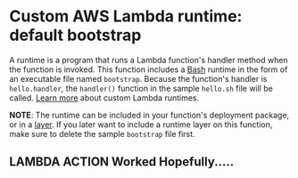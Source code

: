# Custom AWS Lambda runtime: default bootstrap

A runtime is a program that runs a Lambda function's handler method when the function is invoked. This function includes a [Bash](https://www.gnu.org/software/bash/) runtime in the form of an executable file named `bootstrap`. Because the function's handler is `hello.handler`, the `handler()` function in the sample `hello.sh` file will be called. [Learn more](https://docs.aws.amazon.com/lambda/latest/dg/runtimes-custom.html) about custom Lambda runtimes.

**NOTE**: The runtime can be included in your function's deployment package, or in a [layer](https://docs.aws.amazon.com/lambda/latest/dg/configuration-layers.html). If you later want to include a runtime layer on this function, make sure to delete the sample `bootstrap` file first.

## LAMBDA ACTION Worked Hopefully.....